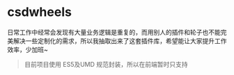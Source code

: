 # csdwheels

日常工作中经常会发现有大量业务逻辑是重复的，而用别人的插件和轮子也不能完美解决一些定制化的需求，所以我抽取出来了这套插件库，希望能让大家提升工作效率，少加班~

> 目前项目使用 ES5及UMD 规范封装，所以在前端暂时只支持<script>标签的引入方式，未来计划会逐步用 ES6 重构，并且使用 Webpack 等工具来支持模块化的引入及按需加载

[![Build Status](https://travis-ci.org/csdoker/csdwheels.svg?branch=master)](https://travis-ci.org/csdoker/csdwheels) [![npm](https://img.shields.io/npm/v/csdwheels.svg?style=flat-square)](https://www.npmjs.com/package/csdwheels) [![npm](https://img.shields.io/npm/dt/csdwheels.svg?style=flat-square)](https://www.npmjs.com/package/csdwheels) [![npm](https://img.shields.io/npm/l/csdwheels.svg?style=flat-square)](https://www.npmjs.com/package/csdwheels)

项目地址：[https://project.csdoker.com/csdwheels](https://project.csdoker.com/csdwheels)

> 本套插件的[Vue版本](https://github.com/csdoker/vue-wheels)

## 版本说明

- ES5：`src/es5`文件下为ES5版本源码，ES5语法 + UMD（dist文件下为打包压缩后的代码）
- ES6：`src/es6`文件下为ES6版本源码，打包后支持ES5语法 + UMD + ES6的导入方式（dist-es6文件下为打包压缩后的代码）

## 安装插件

> npm install csdwheels -D

## 引入方式

### ES5 传统引入方式

在`dist`文件目录下，找到某个插件的css、js文件，然后将它们引入HTML文档中，并添加插件的DOM结构：
```html
<!DOCTYPE html>
<html>
<head>
  <meta charset="UTF-8">
  <meta name="author" content="csdoker">
  <title>pagination</title>
  <link rel="stylesheet" href="pagination.min.css">
</head>
<body>
  <ol class="pagination" id="pagelist"></ol>
  <script type="text/javascript" src="pagination.min.js"></script>
</body>
</html>
```

### ES6 模块化引入

> ES6版本使用之前必须先使用命令安装插件的npm包

因为样式已打包进`dist-es6`目录下的源码中，所以只需要添加插件的DOM结构，然后在你的JS文件中使用`import`引入插件即可：
```html
<html>
<head>
  <meta charset="UTF-8">
  <meta name="author" content="csdoker">
  <title>pagination</title>
</head>
<body>
  <ol class="pagination" id="pagelist"></ol>
  <script src="./test.js"></script>
</body>
</html>
```

```javascript
// test.js

// 安装npm包后，直接引入对应的插件
import { Pagination } from 'csdwheels';
```

## 使用说明

### 分页

#### 初始化

```html
<ol class="pagination" id="pagelist"></ol>
```

```js
// 分页元素ID（必填）
var selector = '#pagelist';

// 分页配置
var pageOption = {
  // 每页显示数据条数（必填）
  limit: 5,
  // 数据总数（一般通过后端获取，必填）
  count: 162,
  // 当前页码（选填，默认为1）
  curr: 1,
  // 是否显示省略号（选填，默认显示）
  ellipsis: true,
  // 当前页前后两边可显示的页码个数（选填，默认为2）
  pageShow: 2,
  // 开启location.hash，并自定义hash值 （默认关闭）
  // 如果开启，在触发分页时，会自动对url追加：#!hash值={curr} 利用这个，可以在页面载入时就定位到指定页
  hash: false,
  // 页面加载后默认执行一次，然后当分页被切换时再次触发
  callback: function(obj) {
    // obj.curr：获取当前页码
    // obj.limit：获取每页显示数据条数
    // obj.isFirst：是否首次加载页面，一般用于初始加载的判断

    // 首次不执行
    if (!obj.isFirst) {
      // do something
    }
  }
};

// 初始化分页器
new Pagination(selector, pageOption);
```

#### 使用场景

> 此分页器只负责分页本身的逻辑，具体的数据请求与渲染需要另外去完成

> 此分页器不仅能应用在一般的异步分页上，还可直接对一段已知数据进行分页展现，更可以取代传统的超链接分页

##### 前端分页

在`callback`里对总数据进行处理，然后取出当前页需要展示的数据即可

##### 后端分页

利用url上的页码参数，可以在页面载入时就定位到指定页码，并且可以同时请求后端指定页码下对应的数据
在`callback`回调函数里取得当前页码，可以使用`window.location.href`改变url，并将当前页码作为url参数，然后进行页面跳转
（例如`./test.html?page=`这种格式）

#### 效果演示

[pagination](https://csdoker.github.io/csdemos/pagination/)

### 轮播（Web）

#### 初始化

```html
<div class="carousel-container" id="carousel"></div>
```

```js
// 轮播元素ID（必填）
var selector = '#carousel';

// 轮播设置
var carouselOption = {
  // 轮播宽度（必填，一般和图片宽度保持一致）
  carouselWidth: 600,
  // 轮播高度（必填，一般和图片高度保持一致）
  carouselHeight: 400,
  // 轮播图片列表（必填，不填你显示什么。。）
  carouselImages: [
    'https://i.loli.net/2018/08/04/5b657fef3a46c.jpg',
    'https://i.loli.net/2018/08/04/5b657fef509c9.jpg',
    'https://i.loli.net/2018/08/04/5b657fef51617.jpg',
    'https://i.loli.net/2018/08/04/5b657fef530a1.jpg',
    'https://i.loli.net/2018/08/04/5b657fef52441.jpg'
  ],
  // 是否显示轮播箭头（选填，默认显示）
  showCarouselArrow: true,
  // 是否显示轮播圆点 （选填，默认显示）
  showCarouselDot: true,
  // 轮播自动播放间隔（选填，默认3000ms）
  carouselInterval: 3000,
  // 轮播动画总时间（选填，默认150ms）
  carouselAnimateTime: 150,
  // 轮播动画间隔（选填，默认10ms）
  carouselAnimateInterval: 10
  // 通过 轮播宽度 / (轮播动画总时间 / 轮播动画间隔) 这个公式可以计算出每次轮播动画的移动速度
};

// 初始化轮播
new Carousel(selector, carouselOption);
```

#### 使用场景

Web版轮播无自适应，在固定宽度和高度的容器元素中使用即可

#### 效果演示

[carousel](https://csdoker.github.io/csdemos/carousel/pc/)

### 轮播（H5）

#### 初始化

```html
<head>
  <!-- 在H5页面的head标签中需要设置viewport -->
  <meta name="viewport" content="width=device-width, initial-scale=1, maximum-scale=1, minimum-scale=1, user-scalable=no">
</head>

<div class="carousel-mobile-container" id="carousel"></div>
```

```js
// 轮播元素ID（必填）
var selector = '#carousel';

// 轮播设置
var carouselOption = {
  // 轮播图片列表（必填）
  carouselImages: [
    'https://i.loli.net/2018/08/04/5b657fef3a46c.jpg',
    'https://i.loli.net/2018/08/04/5b657fef509c9.jpg',
    'https://i.loli.net/2018/08/04/5b657fef51617.jpg',
    'https://i.loli.net/2018/08/04/5b657fef530a1.jpg',
    'https://i.loli.net/2018/08/04/5b657fef52441.jpg'
  ],
  // 轮播自动播放间隔（选填，默认3000ms）
  carouselInterval: 3000,
  // 轮播滑动一次的时间
  carouselDuration: 300
};

// 初始化轮播
new CarouselMobile(selector, carouselOption);
```

#### 使用场景

> H5版只能在移动端环境使用，不支持PC Web环境，如果想直接在Web下测试效果，可以使用浏览器自带的设备模拟环境查看（比如Chrome下查看方式为：F12 -> Ctrl+Shift+M）

H5版轮播可自动适应屏幕宽度，在固定高宽的容器元素中也可使用。（考虑到用户使用及移动端布局的特点，取消了圆点和箭头，增加了触摸功能）

#### 效果演示

[carousel](https://csdoker.github.io/csdemos/carousel/mobile/)

## 测试

> npm install

> npm test

## 协议

MIT
